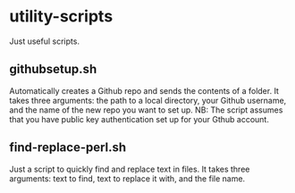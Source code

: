 # utility-scripts
Just useful scripts.

## githubsetup.sh
Automatically creates a Github repo and sends the contents of a folder. It takes three arguments: the path to a local directory, your Github username, and the name of the new repo you want to set up.
NB: The script assumes that you have public key authentication set up for your Gthub account.

## find-replace-perl.sh
Just a script to quickly find and replace text in files. It takes three arguments: text to find, text to replace it with, and the file name.

